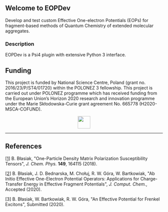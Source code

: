 ## Welcome to EOPDev

Develop and test custom Effective One-electron Potentials (EOPs) for fragment-based methods of Quantum Chemistry of extended molecular aggregates.

### Description

EOPDev is a Psi4 plugin with extensive Python 3 interface. 

Funding
-------

This project is funded by National Science Centre, Poland (grant no. 2016/23/P/ST4/01720) within the POLONEZ 3 fellowship.
This project is carried out under POLONEZ programme which has received funding from the European Union’s
Horizon 2020 research and innovation programme under the Marie Skłodowska-Curie grant agreement No.
665778 (H2020-MSCA-COFUND). 

<p align="center">
<img src="https://europa.eu/european-union/sites/europaeu/files/docs/body/flag_yellow_high.jpg" width="40">
</p>


*****

References
----------
[[1]](https://doi.org/10.1063/1.5051995) B. Błasiak, "One-Particle Density Matrix Polarization Susceptibility Tensors", *J. Chem. Phys.* **149**, 164115 (2018).

[[2]](https://chemrxiv.org/articles/preprint/Ab_Initio_Effective_One-Electron_Potential_Operators_Applications_for_Charge-Transfer_Energy_in_Effective_Fragment_Potentials/13228439) B. Błasiak, J. D. Bednarska, M. Chołuj, R. W. Góra, W. Bartkowiak, "Ab Initio Effective One-Electron Potential Operators: Applications for Charge-Transfer Energy in Effective Fragment Potentials", *J. Comput. Chem.*, Accepted (2020).

[3] B. Błasiak, W. Bartkowiak, R. W. Góra, "An Effective Potential for Frenkel Excitons", Submitted (2020).

